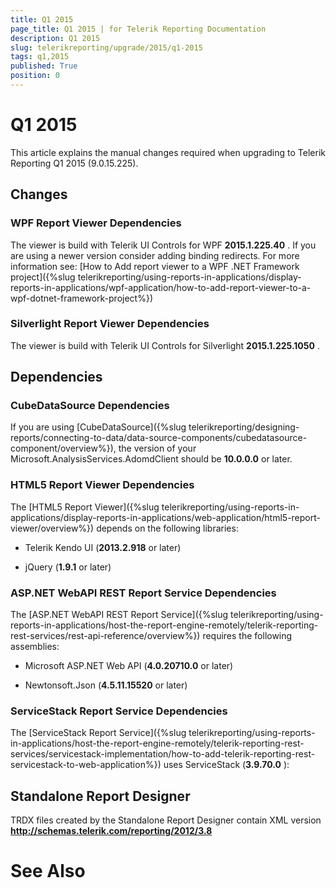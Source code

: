 ```yaml
---
title: Q1 2015
page_title: Q1 2015 | for Telerik Reporting Documentation
description: Q1 2015
slug: telerikreporting/upgrade/2015/q1-2015
tags: q1,2015
published: True
position: 0
---
```


# Q1 2015



This article explains the manual changes required when upgrading to Telerik Reporting Q1 2015 (9.0.15.225).

## Changes

### WPF Report Viewer Dependencies

The viewer is build with Telerik UI Controls for WPF __2015.1.225.40__ . If you are using a newer version consider adding binding redirects. For more information see:               [How to Add report viewer to a WPF .NET Framework project]({%slug telerikreporting/using-reports-in-applications/display-reports-in-applications/wpf-application/how-to-add-report-viewer-to-a-wpf-dotnet-framework-project%})

### Silverlight Report Viewer Dependencies

The viewer is build with Telerik UI Controls for Silverlight __2015.1.225.1050__ .             

## Dependencies

### CubeDataSource Dependencies

If you are using [CubeDataSource]({%slug telerikreporting/designing-reports/connecting-to-data/data-source-components/cubedatasource-component/overview%}), the version of your               Microsoft.AnalysisServices.AdomdClient should be __10.0.0.0__  or later.             

### HTML5 Report Viewer Dependencies

The [HTML5 Report Viewer]({%slug telerikreporting/using-reports-in-applications/display-reports-in-applications/web-application/html5-report-viewer/overview%}) depends on the following libraries:             

* Telerik Kendo UI (__2013.2.918__  or later)                 

* jQuery (__1.9.1__  or later)                 

### ASP.NET WebAPI REST Report Service Dependencies

The [ASP.NET WebAPI REST Report Service]({%slug telerikreporting/using-reports-in-applications/host-the-report-engine-remotely/telerik-reporting-rest-services/rest-api-reference/overview%}) requires the following assemblies:             

* Microsoft ASP.NET Web API (__4.0.20710.0__  or later)                 

* Newtonsoft.Json (__4.5.11.15520__  or later)                 

### ServiceStack Report Service Dependencies

The [ServiceStack Report Service]({%slug telerikreporting/using-reports-in-applications/host-the-report-engine-remotely/telerik-reporting-rest-services/servicestack-implementation/how-to-add-telerik-reporting-rest-servicestack-to-web-application%}) uses               ServiceStack (__3.9.70.0__ ):             

## Standalone Report Designer

TRDX files created by the Standalone Report Designer contain XML version __http://schemas.telerik.com/reporting/2012/3.8__ 

# See Also

